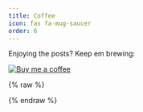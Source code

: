 ```yaml
---
title: Coffee
icon: fas fa-mug-saucer
order: 6
---
```


Enjoying the posts? Keep em brewing:


[![Buy me a coffee](https://img.buymeacoffee.com/button-api/?text=Buy&nbsp;me&nbsp;a&nbsp;coffee&emoji=&slug=znimon&button_colour=FFDD00&font_colour=000000&font_family=Cookie&outline_colour=000000&coffee_colour=ffffff)](https://buymeacoffee.com/znimon)

{% raw %}
<script
  data-name="BMC-Widget"
  data-cfasync="false"
  src="https://cdnjs.buymeacoffee.com/1.0.0/widget.prod.min.js"
  data-id="znimon"
  data-description="Support my work!"
  data-message="Liked the post? You can buy me a coffee 😊"
  data-color="#FF5F5F"
  data-position="Right"
  data-x_margin="18"
  data-y_margin="18">
</script>
{% endraw %}
